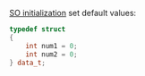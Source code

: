 [SO initialization](https://stackoverflow.com/questions/61240589/how-to-initialize-a-struct-to-0-in-c)
set default values:
```cpp
typedef struct
{
	int num1 = 0;
	int num2 = 0;
} data_t;
```
